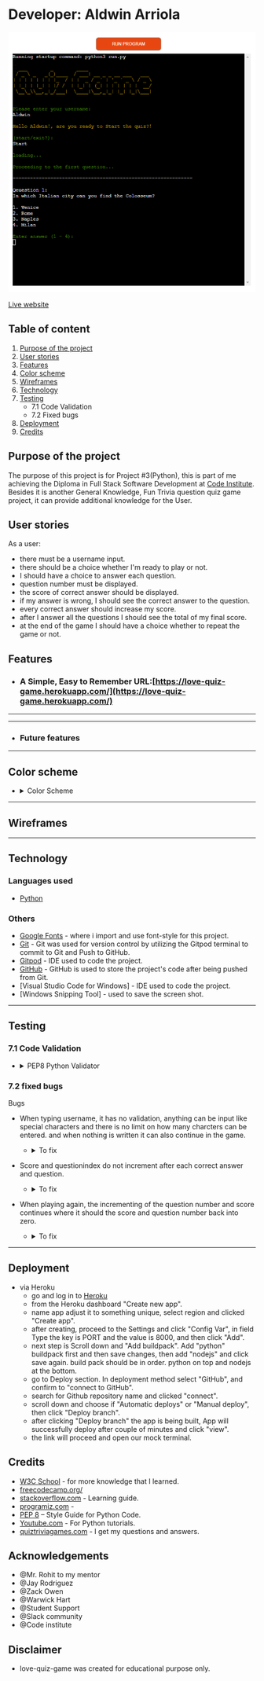 # Developer: Aldwin Arriola

![Image](docs/pqg-quizgame-main.png)

[Live website](https://love-quiz-game.herokuapp.com/)

## Table of content
1. [Purpose of the project](#purpose-of-the-project)
2. [User stories](#user-stories)
3. [Features](#features)
4. [Color scheme](#color-scheme)
5. [Wireframes](#wireframes)
6. [Technology](#technology)
7. [Testing](#testing)
   - 7.1 Code Validation
   - 7.2 Fixed bugs
8. [Deployment](#deployment)
9. [Credits](#credits)

## Purpose of the project
The purpose of this project is for Project #3(Python), this is part of me achieving the Diploma in Full Stack Software Development at [Code Institute](https://codeinstitute.net/). Besides it is another General Knowledge, Fun Trivia question quiz game project, it can provide additional knowledge for the User.

## User stories
As a user:
  - there must be a username input.
  - there should be a choice whether I'm ready to play or not.
  - I should have a choice to answer each question.
  - question number must be displayed.
  - the score of correct answer should be displayed.
  - if my answer is wrong, I should see the correct answer to the question.
  - every correct answer should increase my score.
  - after I answer all the questions I should see the total of my final score.
  - at the end of the game I should have a choice whether to repeat the game or not.

## Features
- ### A Simple, Easy to Remember URL:[https://love-quiz-game.herokuapp.com/](https://love-quiz-game.herokuapp.com/)
-----

-----

 - ### Future features
    
 -----     
## Color scheme
- <details>
       <summary> Color Scheme </summary>
       <img src="docs/pqg-colorscheme.png" width="20%">
       
     - I used these colors to make the quiz app look good and enhance user experience.
       </details>

-----
## Wireframes

-----
## Technology
### Languages used
- [Python](https://www.python.org/)
### Others

- [Google Fonts](https://fonts.google.com) - where i import and use font-style for this project.
- [Git](http://gitscm.com) - Git was used for version control by utilizing the Gitpod terminal to commit to Git and Push to GitHub.
- [Gitpod](https://gitpod.io) - IDE used to code the project.
- [GitHub](https://github.com) - GitHub is used to store the project's code after being pushed from Git.
- [Visual Studio Code for Windows] - IDE used to code the project.
- [Windows Snipping Tool] - used to save the screen shot.

-----
## Testing
### 7.1 Code Validation
- <details>
       <summary>PEP8 Python Validator</summary>
       <img src="docs/pqg-pepeightvalidator.png" width="100%">
       
     - No Errors or Warnings found.
       </details>
### 7.2 fixed bugs
Bugs

- When typing username, it has no validation, anything can be input like special characters and there is no limit on how many charcters can be entered. and when nothing is written it can also continue in the game.
   - <details>
       <summary>To fix</summary>
       - I put a conditional statement.

      ------

       <img src="docs/username_bugfixed.png" width="50%">
       </details>

- Score and questionindex do not increment after each correct answer and question.
   - <details>
       <summary>To fix</summary>
       - To solve the error, I mark the variable as ***global*** in your function definition.

      ------

       <img src="docs/score_bugfixed.png" width="25%">

      ------

       <img src="docs/questionindex_bugfixed.png" width="25%">
       </details>


- When playing again, the incrementing of the question number and score continues where it should the score and question number back into zero.
   - <details>
       <summary>To fix</summary>
       - To solve the error, I mark the variable as ***global*** in your function definition.

      ------

        <img src="docs/repeatgame_bugfixed.png" width="25%">
       </details>

   
-----
## Deployment
- via Heroku
     - go and log in to [Heroku]((https://id.heroku.com/login))
     - from the Heroku dashboard "Create new app".
     - name app adjust it to something unique, select region and clicked   "Create   app".
     - after creating, proceed to the Settings and click "Config Var", in field Type the key is PORT and the value is 8000, and then click "Add".
     - next step is Scroll down and "Add buildpack". Add "python" buildpack first and then save changes, then add "nodejs" and click save again. build pack should be in order. python on top and nodejs  at the bottom.
     - go to Deploy section. In deployment method select "GitHub", and confirm to "connect to GitHub".
     - search for Github repository name and clicked "connect".
     - scroll down and choose if "Automatic deploys" or "Manual deploy", then click "Deploy branch".
     - after clicking "Deploy branch" the app is being built, App will successfully deploy after couple of minutes and click "view".
     - the link will proceed and open our mock terminal.

## Credits
   - [W3C School](https://www.w3schools.com/) - for more knowledge that I learned.
   - [freecodecamp.org/](https://www.freecodecamp.org/)
   - [stackoverflow.com](https://stackoverflow.com/) - Learning guide.
   - [programiz.com](https://www.programiz.com/) - 
   - [PEP 8](https://peps.python.org/pep-0008/) – Style Guide for Python Code.
   - [Youtube.com](https://www.youtube.com/) - For Python tutorials.
   - [quiztriviagames.com](https://www.quiztriviagames.com/multiple-choice-trivia-questions/) - I get my questions and answers.
## Acknowledgements
   - @Mr. Rohit to my mentor
   - @Jay Rodriguez
   - @Zack Owen
   - @Warwick Hart
   - @Student Support
   - @Slack community
   - @Code institute

## Disclaimer
   - love-quiz-game was created for educational purpose only.